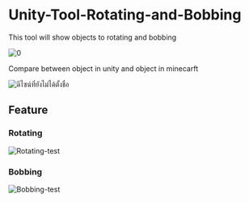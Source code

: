 # Unity-Tool-Rotating-and-Bobbing
This tool will show objects to rotating and bobbing 

![0](https://github.com/user-attachments/assets/4d3aa3ed-c268-47e4-93f9-b2a380fa67d2)

Compare between object in unity and object in minecarft 

![ดีไซน์ที่ยังไม่ได้ตั้งชื่อ](https://github.com/user-attachments/assets/d4da0ba8-d166-4976-bba1-f7b955b67d82)

<h2><b>Feature</b></h2> 
<h3><b>Rotating</b></h3>

![Rotating-test](https://github.com/user-attachments/assets/e300a25b-f3ec-4eef-880e-9ac2be333287)

<h3><b>Bobbing</b></h3>

 ![Bobbing-test](https://github.com/user-attachments/assets/b91f0b25-0f5c-4afa-be0c-3603ba903c77)
